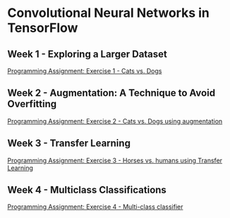 # Convolutional Neural Networks in TensorFlow
## Week 1 - Exploring a Larger Dataset
[Programming Assignment: Exercise 1 - Cats vs. Dogs](https://github.com/zano97/Michele-Zanotti/blob/main/Coursera/Convolutional%20Neural%20Networks%20in%20TensorFlow/Exercise_1_Cats_vs_Dogs_Question-FINAL.ipynb)

## Week 2 - Augmentation: A Technique to Avoid Overfitting
[Programming Assignment: Exercise 2 - Cats vs. Dogs using augmentation](https://github.com/zano97/Michele-Zanotti/blob/main/Coursera/Convolutional%20Neural%20Networks%20in%20TensorFlow/Exercise_2_Cats_vs_Dogs_using_augmentation_Question-FINAL.ipynb)

## Week 3 - Transfer Learning
[Programming Assignment: Exercise 3 - Horses vs. humans using Transfer Learning](https://github.com/zano97/Michele-Zanotti/blob/main/Coursera/Convolutional%20Neural%20Networks%20in%20TensorFlow/Exercise_3_Horses_vs_humans_using_Transfer_Learning_Question-FINAL.ipynb)

## Week 4 - Multiclass Classifications
[Programming Assignment: Exercise 4 - Multi-class classifier](https://github.com/zano97/Michele-Zanotti/blob/main/Coursera/Convolutional%20Neural%20Networks%20in%20TensorFlow/Exercise_4_Multi_class_classifier_Question-FINAL.ipynb)
